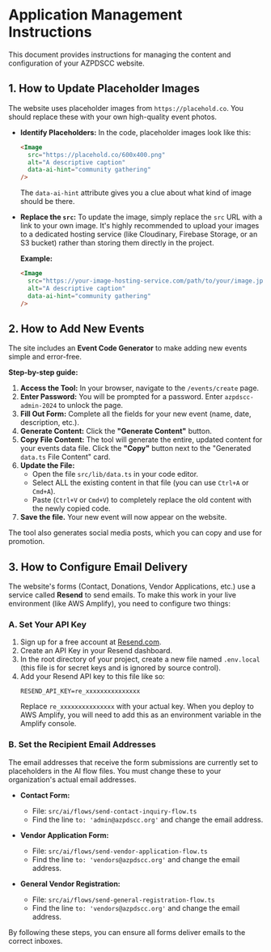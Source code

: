 # Application Management Instructions

This document provides instructions for managing the content and configuration of your AZPDSCC website.

## 1. How to Update Placeholder Images

The website uses placeholder images from `https://placehold.co`. You should replace these with your own high-quality event photos.

- **Identify Placeholders:** In the code, placeholder images look like this:
  ```html
  <Image 
    src="https://placehold.co/600x400.png" 
    alt="A descriptive caption"
    data-ai-hint="community gathering" 
  />
  ```
  The `data-ai-hint` attribute gives you a clue about what kind of image should be there.

- **Replace the `src`:** To update the image, simply replace the `src` URL with a link to your own image. It's highly recommended to upload your images to a dedicated hosting service (like Cloudinary, Firebase Storage, or an S3 bucket) rather than storing them directly in the project.

  **Example:**
  ```html
  <Image 
    src="https://your-image-hosting-service.com/path/to/your/image.jpg" 
    alt="A descriptive caption"
    data-ai-hint="community gathering" 
  />
  ```

## 2. How to Add New Events

The site includes an **Event Code Generator** to make adding new events simple and error-free.

**Step-by-step guide:**

1.  **Access the Tool:** In your browser, navigate to the `/events/create` page.
2.  **Enter Password:** You will be prompted for a password. Enter `azpdscc-admin-2024` to unlock the page.
3.  **Fill Out Form:** Complete all the fields for your new event (name, date, description, etc.).
4.  **Generate Content:** Click the **"Generate Content"** button.
5.  **Copy File Content:** The tool will generate the entire, updated content for your events data file. Click the **"Copy"** button next to the "Generated `data.ts` File Content" card.
6.  **Update the File:**
    - Open the file `src/lib/data.ts` in your code editor.
    - Select ALL the existing content in that file (you can use `Ctrl+A` or `Cmd+A`).
    - Paste (`Ctrl+V` or `Cmd+V`) to completely replace the old content with the newly copied code.
7.  **Save the file.** Your new event will now appear on the website.

The tool also generates social media posts, which you can copy and use for promotion.

## 3. How to Configure Email Delivery

The website's forms (Contact, Donations, Vendor Applications, etc.) use a service called **Resend** to send emails. To make this work in your live environment (like AWS Amplify), you need to configure two things:

### A. Set Your API Key

1.  Sign up for a free account at [Resend.com](https://resend.com).
2.  Create an API Key in your Resend dashboard.
3.  In the root directory of your project, create a new file named `.env.local` (this file is for secret keys and is ignored by source control).
4.  Add your Resend API key to this file like so:
    ```
    RESEND_API_KEY=re_xxxxxxxxxxxxxxx
    ```
    Replace `re_xxxxxxxxxxxxxxx` with your actual key. When you deploy to AWS Amplify, you will need to add this as an environment variable in the Amplify console.

### B. Set the Recipient Email Addresses

The email addresses that receive the form submissions are currently set to placeholders in the AI flow files. You must change these to your organization's actual email addresses.

-   **Contact Form:**
    -   File: `src/ai/flows/send-contact-inquiry-flow.ts`
    -   Find the line `to: 'admin@azpdscc.org'` and change the email address.

-   **Vendor Application Form:**
    -   File: `src/ai/flows/send-vendor-application-flow.ts`
    -   Find the line `to: 'vendors@azpdscc.org'` and change the email address.

-   **General Vendor Registration:**
    -   File: `src/ai/flows/send-general-registration-flow.ts`
    -   Find the line `to: 'vendors@azpdscc.org'` and change the email address.

By following these steps, you can ensure all forms deliver emails to the correct inboxes.
